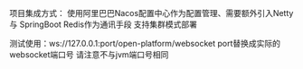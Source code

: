 项目集成方式：
使用阿里巴巴Nacos配置中心作为配置管理、需要额外引入Netty 与 SpringBoot Redis作为通讯手段 支持集群模式部署

测试使用：ws://127.0.0.1:port/open-platform/websocket  port替换成实际的websocket端口号 请注意不与jvm端口号相同